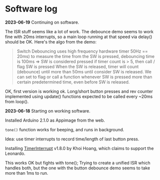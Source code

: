 # Software log

**2023-06-19** Continuing on software.

The ISR stuff seems like a lot of work.  The debounce demo seems to
work fine with 20ms interrupts, so a main loop running at that speed
via delay() should be OK.  Here's the algo from the demo:

> Switch Debouncing uses high frequency hardware timer 50Hz == 20ms) to
> measure the time from the SW is pressed, debouncing time is 100ms =>
> SW is considered pressed if timer count is > 5, then call / flag SW is
> pressed When the SW is released, timer will count (debounce) until
> more than 50ms until consider SW is released.  We can set to flag or
> call a function whenever SW is pressed more than certain predetermined
> time, even before SW is released.

OK, first version is working ok.  Long/short button presses and rev
counter implemented using update() functions expected to be called
every ~20ms from loop().

**2023-06-18** Starting on working software.

Installed Arduino 2.1.0 as Appimage from the web.

`tone()` function works for beeping, and runs in background.

Idea:  use timer interrupts to record time/length of last button press.

Installing
[TimerInterrupt](https://github.com/khoih-prog/TimerInterrupt) v1.8.0
by Khoi Hoang, which claims to support the Leonardo.

This works OK but fights with tone(); Trying to create a unified ISR
which handles both, but the one with the button debounce demo seems to
take more than 1ms to run.

